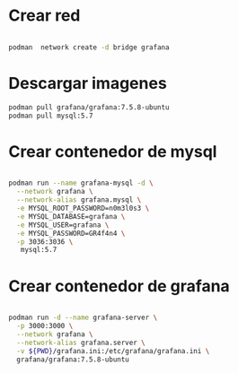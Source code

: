 # Crear red
~~~ Bash

podman  network create -d bridge grafana
~~~
# Descargar imagenes 
~~~ Bash
podman pull grafana/grafana:7.5.8-ubuntu
podman pull mysql:5.7
~~~

# Crear contenedor de mysql 
~~~ Bash

podman run --name grafana-mysql -d \
  --network grafana \
  --network-alias grafana.mysql \
  -e MYSQL_ROOT_PASSWORD=n0m3l0s3 \
  -e MYSQL_DATABASE=grafana \
  -e MYSQL_USER=grafana \
  -e MYSQL_PASSWORD=GR4f4n4 \
  -p 3036:3036 \
   mysql:5.7
~~~
# Crear contenedor de grafana 
~~~ Bash

podman run -d --name grafana-server \
  -p 3000:3000 \
  --network grafana \
  --network-alias grafana.server \
  -v ${PWD}/grafana.ini:/etc/grafana/grafana.ini \
  grafana/grafana:7.5.8-ubuntu
~~~